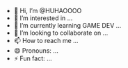 - 👋 Hi, I’m @HUHAOOOO
- 👀 I’m interested in ...
- 🌱 I’m currently learning GAME DEV ...
- 💞️ I’m looking to collaborate on ...
- 📫 How to reach me ...
- 😄 Pronouns: ...
- ⚡ Fun fact: ...

<!---
HUHAOOOO/HUHAOOOO is a ✨ special ✨ repository because its `README.md` (this file) appears on your GitHub profile.
You can click the Preview link to take a look at your changes.
--->
